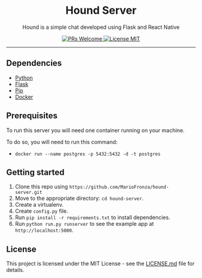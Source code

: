 <h1 align="center">Hound Server</h1>

<p align="center">Hound is a simple chat developed using Flask and React Native</p>

<p align="center">
  <a href="http://makeapullrequest.com">
    <img src="https://img.shields.io/badge/PRs-welcome-brightgreen.svg?style=flat-square" alt="PRs Welcome">
  </a>
  <a href="https://opensource.org/licenses/MIT">
    <img src="https://img.shields.io/badge/license-MIT-blue.svg?style=flat-square" alt="License MIT">
  </a>
</p>

<hr />

## Dependencies

- [Python](https://www.python.org/downloads/)
- [Flask](https://flask.palletsprojects.com/en/1.1.x/)
- [Pip](https://pypi.org/project/pip/)
- [Docker](https://www.docker.com/)

## Prerequisites

To run this server you will need one container running on your machine.

To do so, you will need to run this command:

- `docker run --name postgres -p 5432:5432 -d -t postgres`

## Getting started

1. Clone this repo using `https://github.com/MarioFronza/hound-server.git`
2. Move to the appropriate directory: `cd hound-server`.
3. Create a virtualenv.
4. Create `config.py` file.
5. Run `pip install -r requirements.txt` to install dependencies.
6. Run `python run.py runserver` to see the example app at `http://localhost:5000`.

<!-- ## Tests

To run all tests suites execute this command on the server directory:

- `yarn test`

## Documentation

You can see all the api documentation in this [HTML file](docs/output.html). Just open it in your browser. -->

## License

This project is licensed under the MIT License - see the [LICENSE.md](LICENSE.md) file for details.
